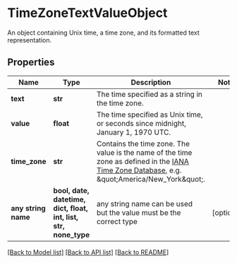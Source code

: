 # TimeZoneTextValueObject

An object containing Unix time, a time zone, and its formatted text representation.

## Properties
Name | Type | Description | Notes
------------ | ------------- | ------------- | -------------
**text** | **str** | The time specified as a string in the time zone. | 
**value** | **float** | The time specified as Unix time, or seconds since midnight, January 1, 1970 UTC. | 
**time_zone** | **str** | Contains the time zone. The value is the name of the time zone as defined in the [IANA Time Zone Database](http://www.iana.org/time-zones), e.g. \&quot;America/New_York\&quot;. | 
**any string name** | **bool, date, datetime, dict, float, int, list, str, none_type** | any string name can be used but the value must be the correct type | [optional]

[[Back to Model list]](../README.md#documentation-for-models) [[Back to API list]](../README.md#documentation-for-api-endpoints) [[Back to README]](../README.md)


